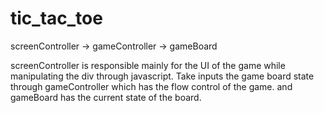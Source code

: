 # tic_tac_toe

screenController -> gameController -> gameBoard 

screenController is responsible mainly for the UI of the game while manipulating the div through javascript. Take inputs the game board state through gameController which has the flow control of the game. and gameBoard has the current state of the board.
